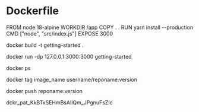 # Dockerfile

FROM node:18-alpine
WORKDIR /app
COPY . .
RUN yarn install --production
CMD ["node", "src/index.js"]
EXPOSE 3000


docker build -t getting-started .


docker run -dp 127.0.0.1:3000:3000 getting-started


docker ps


docker tag image_name username/reponame:version


docker push reponame:version


dckr_pat_KkBTxSEHmBsAIlQm_JPgnuFsZIc
